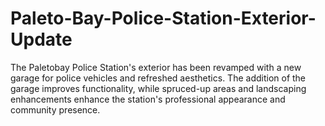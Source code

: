 # Paleto-Bay-Police-Station-Exterior-Update
 The Paletobay Police Station's exterior has been revamped with a new garage for police vehicles and refreshed aesthetics. The addition of the garage improves functionality, while spruced-up areas and landscaping enhancements enhance the station's professional appearance and community presence.
